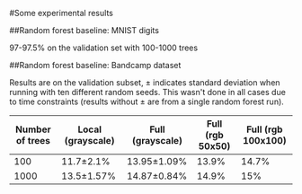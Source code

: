 #Some experimental results

##Random forest baseline: MNIST digits

97-97.5% on the validation set with 100-1000 trees

##Random forest baseline: Bandcamp dataset

Results are on the validation subset, ± indicates standard deviation when running with ten different random seeds. This
wasn't done in all cases due to time constraints (results without ± are from a single random forest run).

Number of trees | Local (grayscale) | Full (grayscale) | Full (rgb 50x50) | Full (rgb 100x100) 
----------------|-------------------|------------------|------------------|-------------------
100             | 11.7±2.1%         | 13.95±1.09%      | 13.9%            | 14.7%
1000            | 13.5±1.57%        | 14.87±0.84%      | 14.9%            | 15%

